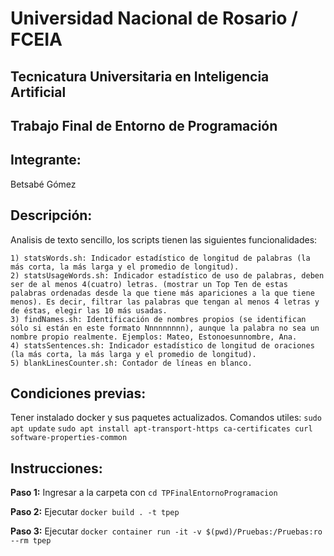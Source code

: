 # Universidad Nacional de Rosario / FCEIA
## Tecnicatura Universitaria en Inteligencia Artificial
## Trabajo Final de Entorno de Programación
## Integrante: 
Betsabé Gómez

## Descripción:

Analisis de texto sencillo, los scripts tienen las siguientes funcionalidades:


    1) statsWords.sh: Indicador estadístico de longitud de palabras (la más corta, la más larga y el promedio de longitud).
    2) statsUsageWords.sh: Indicador estadístico de uso de palabras, deben ser de al menos 4(cuatro) letras. (mostrar un Top Ten de estas palabras ordenadas desde la que tiene más apariciones a la que tiene menos). Es decir, filtrar las palabras que tengan al menos 4 letras y de éstas, elegir las 10 más usadas.
    3) findNames.sh: Identificación de nombres propios (se identifican sólo si están en este formato Nnnnnnnnn), aunque la palabra no sea un nombre propio realmente. Ejemplos: Mateo, Estonoesunnombre, Ana.
    4) statsSentences.sh: Indicador estadístico de longitud de oraciones (la más corta, la más larga y el promedio de longitud).
    5) blankLinesCounter.sh: Contador de líneas en blanco.
    
## Condiciones previas:

Tener instalado docker y sus paquetes actualizados.
Comandos utiles:
`sudo apt update`
`sudo apt install apt-transport-https ca-certificates curl software-properties-common`

## Instrucciones:

**Paso 1:** Ingresar a la carpeta con `cd TPFinalEntornoProgramacion`

**Paso 2:** Ejecutar `docker build . -t tpep`

**Paso 3:** Ejecutar `docker container run -it -v $(pwd)/Pruebas:/Pruebas:ro --rm tpep`


